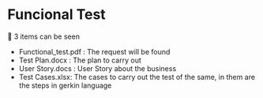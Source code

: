 # Funcional Test



:pushpin: 3 items can be seen
* Functional_test.pdf : The request will be found
* Test Plan.docx : The plan to carry out
* User Story.docs : User Story about the business
* Test Cases.xlsx: The cases to carry out the test of the same, in them are the steps in gerkin language
